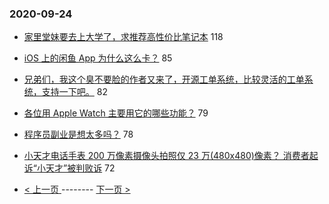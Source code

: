 ### 2020-09-24 
- [家里堂妹要去上大学了，求推荐高性价比笔记本](https://www.v2ex.com/t/709973) 118
- [iOS 上的闲鱼 App 为什么这么卡？](https://www.v2ex.com/t/709923) 85
- [兄弟们，我这个臭不要脸的作者又来了，开源工单系统，比较灵活的工单系统，支持一下吧。](https://www.v2ex.com/t/710054) 82
- [各位用 Apple Watch 主要用它的哪些功能？](https://www.v2ex.com/t/710017) 79
- [程序员副业是想太多吗？](https://www.v2ex.com/t/709982) 78
- [小天才电话手表 200 万像素摄像头拍照仅 23 万(480x480)像素？ 消费者起诉“小天才”被判败诉](https://www.v2ex.com/t/709920) 72 

- [ < 上一页 ](https://github.com/able8/v2ex-hot-record/blob/master/2020-09-23.md) -------- [ 下一页 > ](https://github.com/able8/v2ex-hot-record/blob/master/2020-09-25.md)